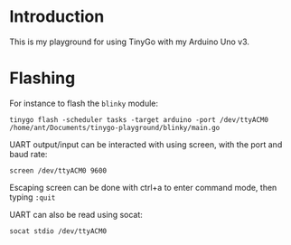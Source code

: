 # Introduction

This is my playground for using TinyGo with my Arduino Uno v3.

# Flashing

For instance to flash the `blinky` module:

`tinygo flash -scheduler tasks -target arduino -port /dev/ttyACM0 /home/ant/Documents/tinygo-playground/blinky/main.go`

UART output/input can be interacted with using screen, with the port and baud rate:

`screen /dev/ttyACM0 9600`

Escaping screen can be done with ctrl+a to enter command mode, then typing `:quit`

UART can also be read using socat:

`socat stdio /dev/ttyACM0`
